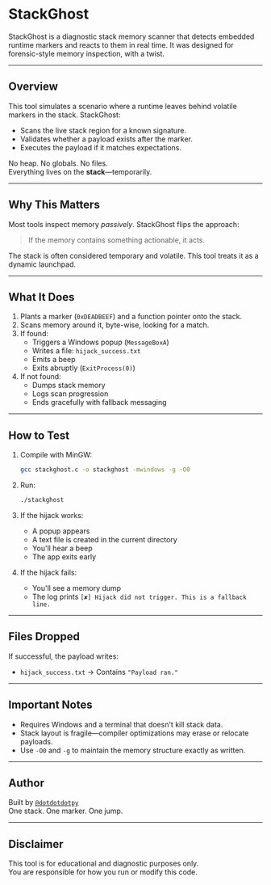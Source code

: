 # StackGhost

StackGhost is a diagnostic stack memory scanner that detects embedded runtime markers and reacts to them in real time. It was designed for forensic-style memory inspection, with a twist.

---

## Overview

This tool simulates a scenario where a runtime leaves behind volatile markers in the stack. StackGhost:

- Scans the live stack region for a known signature.
- Validates whether a payload exists after the marker.
- Executes the payload if it matches expectations.

No heap. No globals. No files.  
Everything lives on the **stack**—temporarily.

---

## Why This Matters

Most tools inspect memory *passively*. StackGhost flips the approach:

> If the memory contains something actionable, it acts.

The stack is often considered temporary and volatile. This tool treats it as a dynamic launchpad.

---

## What It Does

1. Plants a marker (`0xDEADBEEF`) and a function pointer onto the stack.
2. Scans memory around it, byte-wise, looking for a match.
3. If found:
   - Triggers a Windows popup (`MessageBoxA`)
   - Writes a file: `hijack_success.txt`
   - Emits a beep
   - Exits abruptly (`ExitProcess(0)`)
4. If not found:
   - Dumps stack memory
   - Logs scan progression
   - Ends gracefully with fallback messaging

---

## How to Test

1. Compile with MinGW:
   ```bash
   gcc stackghost.c -o stackghost -mwindows -g -O0
   ```

2. Run:
   ```bash
   ./stackghost
   ```

3. If the hijack works:
   - A popup appears
   - A text file is created in the current directory
   - You'll hear a beep
   - The app exits early

4. If the hijack fails:
   - You'll see a memory dump
   - The log prints `[✘] Hijack did not trigger. This is a fallback line.`

---

## Files Dropped

If successful, the payload writes:
- `hijack_success.txt` → Contains `"Payload ran."`

---

## Important Notes

- Requires Windows and a terminal that doesn't kill stack data.
- Stack layout is fragile—compiler optimizations may erase or relocate payloads.
- Use `-O0` and `-g` to maintain the memory structure exactly as written.

---

## Author

Built by [`@dotdotdotpy`](https://github.com/dotdotdotpy)  
One stack. One marker. One jump.

---

## Disclaimer

This tool is for educational and diagnostic purposes only.  
You are responsible for how you run or modify this code.
